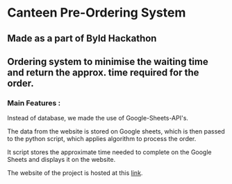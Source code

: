 # Canteen Pre-Ordering System
## Made as a part of Byld Hackathon
## Ordering system to minimise the waiting time and return the approx. time required for the order.

### Main Features : 

Instead of database, we made the use of Google-Sheets-API's.

The data from the website is stored on Google sheets, which is then passed to the python script, which applies algorithm to process the order.

It script stores the approximate time needed to complete on the Google Sheets and displays it on the website.

The website of the project is hosted at this [link](https://byldhack.github.io/).
